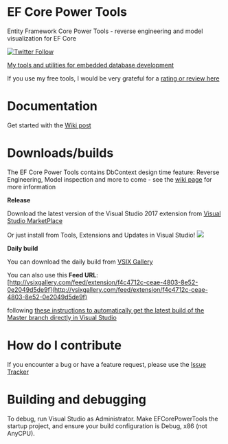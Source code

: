 # EF Core Power Tools

Entity Framework Core Power Tools - reverse engineering and model visualization for EF Core

[![Twitter Follow](https://img.shields.io/twitter/follow/ErikEJ.svg?style=social&label=Follow)](http://twitter.com/ErikEJ) 

[My tools and utilities for embedded database development](http://erikej.github.io/SqlCeToolbox/)

If you use my free tools, I would be very grateful for a [rating or review here](https://marketplace.visualstudio.com/items?itemName=ErikEJ.EFCorePowerTools#review-details)

# Documentation

Get started with the [Wiki post](https://github.com/ErikEJ/EFCorePowerTools/wiki/Power-Tools)

# Downloads/builds

The EF Core Power Tools contains DbContext design time feature: Reverse Engineering, Model inspection and more to come - see the [wiki page](https://github.com/ErikEJ/SqlCeToolbox/wiki/EF-Core-Power-Tools) for more information

**Release**

Download the latest version of the Visual Studio 2017 extension from [Visual Studio MarketPlace](https://marketplace.visualstudio.com/items?itemName=ErikEJ.EFCorePowerTools)

Or just install from Tools, Extensions and Updates in Visual Studio! ![](https://github.com/ErikEJ/SqlCeToolbox/blob/master/img/ext.png)

**Daily build**

You can download the daily build from [VSIX Gallery](http://vsixgallery.com/extensions/f4c4712c-ceae-4803-8e52-0e2049d5de9f/extension.vsix)

You can also use this **Feed URL**: 
[http://vsixgallery.com/feed/extension/f4c4712c-ceae-4803-8e52-0e2049d5de9f](http://vsixgallery.com/feed/extension/f4c4712c-ceae-4803-8e52-0e2049d5de9f) 

following [these instructions to automatically get the latest build of the Master branch directly in Visual Studio](https://github.com/ErikEJ/SqlCeToolbox/wiki/Subscribing-to-latest-%22daily%22-build)


# How do I contribute

If you encounter a bug or have a feature request, please use the [Issue Tracker](https://github.com/ErikEJ/EFCorePowerTools/issues/new)

# Building and debugging

To debug, run Visual Studio as Administrator. Make EFCorePowerTools the startup project, and ensure your build configuration is Debug, x86 (not AnyCPU).

